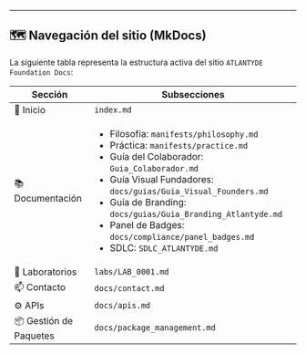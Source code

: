 

---

## 🗺️ Navegación del sitio (MkDocs)

La siguiente tabla representa la estructura activa del sitio `ATLANTYDE Foundation Docs`:


<table>
  <thead>
    <tr>
      <th>Sección</th>
      <th>Subsecciones</th>
    </tr>
  </thead>
  <tbody>
    <tr>
      <td>🧭 Inicio</td>
      <td><code>index.md</code></td>
    </tr>
    <tr>
      <td>📚 Documentación</td>
      <td>
        <ul>
          <li>Filosofía: <code>manifests/philosophy.md</code></li>
          <li>Práctica: <code>manifests/practice.md</code></li>
          <li>Guía del Colaborador: <code>Guia_Colaborador.md</code></li>
          <li>Guía Visual Fundadores: <code>docs/guias/Guia_Visual_Founders.md</code></li>
          <li>Guía de Branding: <code>docs/guias/Guia_Branding_Atlantyde.md</code></li>
          <li>Panel de Badges: <code>docs/compliance/panel_badges.md</code></li>
          <li>SDLC: <code>SDLC_ATLANTYDE.md</code></li>
        </ul>
      </td>
    </tr>
    <tr>
      <td>🔬 Laboratorios</td>
      <td><code>labs/LAB_0001.md</code></td>
    </tr>
    <tr>
      <td>📫 Contacto</td>
      <td><code>docs/contact.md</code></td>
    </tr>
    <tr>
      <td>⚙️ APIs</td>
      <td><code>docs/apis.md</code></td>
    </tr>
    <tr>
      <td>📦 Gestión de Paquetes</td>
      <td><code>docs/package_management.md</code></td>
    </tr>
  </tbody>
</table>